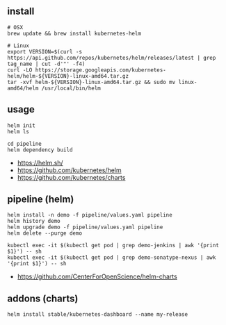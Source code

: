 ## install
```
# OSX
brew update && brew install kubernetes-helm

# Linux
export VERSION=$(curl -s https://api.github.com/repos/kubernetes/helm/releases/latest | grep tag_name | cut -d'"' -f4)
curl -LO https://storage.googleapis.com/kubernetes-helm/helm-${VERSION}-linux-amd64.tar.gz
tar -xvf helm-${VERSION}-linux-amd64.tar.gz && sudo mv linux-amd64/helm /usr/local/bin/helm
```

## usage
```
helm init
helm ls

cd pipeline
helm dependency build
```
* https://helm.sh/
* https://github.com/kubernetes/helm
* https://github.com/kubernetes/charts

## pipeline (helm)
```
helm install -n demo -f pipeline/values.yaml pipeline
helm history demo
helm upgrade demo -f pipeline/values.yaml pipeline
helm delete --purge demo

kubectl exec -it $(kubectl get pod | grep demo-jenkins | awk '{print $1}') -- sh
kubectl exec -it $(kubectl get pod | grep demo-sonatype-nexus | awk '{print $1}') -- sh
```
* https://github.com/CenterForOpenScience/helm-charts

## addons (charts)
```
helm install stable/kubernetes-dashboard --name my-release

```
